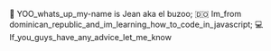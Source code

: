 👋 YOO_whats_up_my-name is Jean aka el buzoo;
🇩🇴 Im_from dominican_republic_and_im_learning_how_to_code_in_javascript;
💻 If_you_guys_have_any_advice_let_me_know
